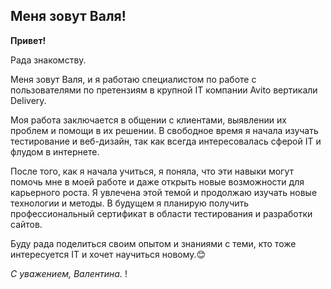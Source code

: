 ## Меня зовут Валя!

**Привет!** 

Рада знакомству. 

Меня зовут Валя, и я работаю специалистом по работе с пользователями по претензиям в крупной IT компании Avito вертикали Delivery. 

Моя работа заключается в общении с клиентами, выявлении их проблем и помощи в их решении. В свободное время я начала изучать тестирование и веб-дизайн, так как всегда интересовалась сферой IT и флудом в интернете. 

После того, как я начала учиться, я поняла, что эти навыки могут помочь мне в моей работе и даже открыть новые возможности для карьерного роста. Я увлечена этой темой и продолжаю изучать новые технологии и методы. В будущем я планирую получить профессиональный сертификат в области тестирования и разработки сайтов. 

Буду рада поделиться своим опытом и знаниями с теми, кто тоже интересуется IT и хочет научиться новому.😊

_С уважением, Валентина._
! [](https://i.pinimg.com/564x/e9/81/81/e98181a96ca724abea78710f1dad8a59.jpg)
